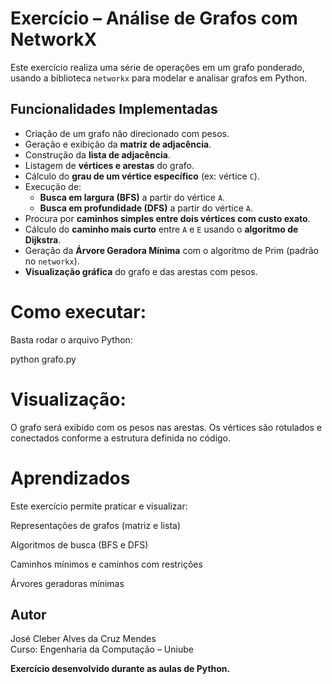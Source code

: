 # Exercício – Análise de Grafos com NetworkX

Este exercício realiza uma série de operações em um grafo ponderado, usando a biblioteca `networkx` para modelar e analisar grafos em Python.

## Funcionalidades Implementadas

- Criação de um grafo não direcionado com pesos.
- Geração e exibição da **matriz de adjacência**.
- Construção da **lista de adjacência**.
- Listagem de **vértices e arestas** do grafo.
- Cálculo do **grau de um vértice específico** (ex: vértice `C`).
- Execução de:
  - **Busca em largura (BFS)** a partir do vértice `A`.
  - **Busca em profundidade (DFS)** a partir do vértice `A`.
- Procura por **caminhos simples entre dois vértices com custo exato**.
- Cálculo do **caminho mais curto** entre `A` e `E` usando o **algoritmo de Dijkstra**.
- Geração da **Árvore Geradora Mínima** com o algoritmo de Prim (padrão no `networkx`).
- **Visualização gráfica** do grafo e das arestas com pesos.

# Como executar: 
Basta rodar o arquivo Python:

python grafo.py

# Visualização: 
O grafo será exibido com os pesos nas arestas. Os vértices são rotulados e conectados conforme a estrutura definida no código.

# Aprendizados
Este exercício permite praticar e visualizar:

Representações de grafos (matriz e lista)

Algoritmos de busca (BFS e DFS)

Caminhos mínimos e caminhos com restrições

Árvores geradoras mínimas

## Autor
José Cleber Alves da Cruz Mendes  
Curso: Engenharia da Computação – Uniube



**Exercício desenvolvido durante as aulas de Python.**
